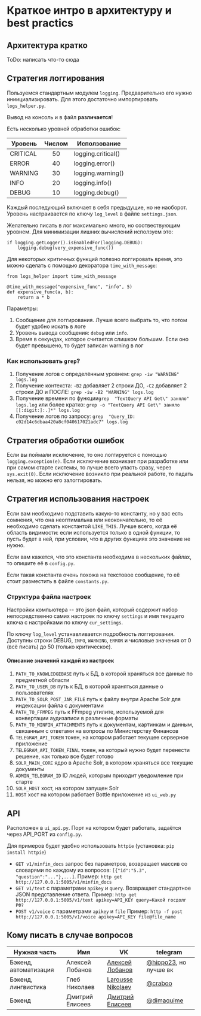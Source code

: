 # Краткое интро в архитектуру и best practics

## Архитектура кратко
ToDo: написать что-то сюда

## Стратегия логгирования
Пользуемся стандартным модулем `logging`. Предварительно его нужно
иниициализировать. Для этого достаточно импортировать `logs_helper.py`.

Вывод на консоль и в файл **различается**!

Есть несколько уровней обработки ошибок:

| Уровень  | Числом  | Исползование       |
|----------|:-------:|--------------------|
| CRITICAL |    50   | logging.critical() |
| ERROR    |    40   | logging.error()    |
| WARNING  |    30   | logging.warning()  |
| INFO     |    20   | logging.info()     |
| DEBUG    |    10   | logging.debug()    |

Каждый последующий включает в себя предыдущие, но не наоборот. Уровень
настраивается по ключу `log_level` в файле `settings.json`.

Желательно писать в лог максимально много, но соотвествующим уровнем. Для
минимизации лишних вычислений исползуем это:

```
if logging.getLogger().isEnabledFor(logging.DEBUG):
    logging.debug(very_expensive_func())
```

Для некоторых критичных функций полезно логгировать время, это можно сделать
с помощью декоратора `time_with_message`:

```
from logs_helper import time_with_message

@time_with_message("expensive_func", "info", 5)
def expensive_func(a, b):
    return a * b
```

Параметры:

1. Сообщение для логгирования. Лучше всего выбрать то, что потом будет удобно
искать в логе
2. Уровень вывода сообщения: `debug` или `info`.
3. Время в секундах, которое считается слишком большим. Если оно будет превышено,
то будет записан warning в лог

### Как использовать `grep`?

1. Получение логов с определённым уровнем: `grep -iw "WARNING" logs.log`
2. Получение контекста: `-B2` добавляет 2 строки ДО, `-C2` добавляет 2 строки ДО
и ПОСЛЕ: `grep -iw -B2 "WARNING" logs.log`
3. Получение времени по функции`grep  "TextQuery API Get\" заняло"  logs.log`
или более кратко: `grep -o "TextQuery API Get\" заняло [[:digit:]:.]*" logs.log`
4. Получение логов по запросу:
`grep  "Query_ID: c02d14c6dbaa420a8cf040617021adc7" logs.log`

## Стратегия обработки ошибок
Если вы поймали исключение, то оно логгируется с помощью `logging.exception(e)`.
Если исключение возникает при разработке или при самом старте системы, то лучше
всего упасть сразу, через `sys.exit(0)`.
Если исключение возникло при реальной работе, то падать нельзя, но можно
его залоггировать.

## Стратегия использования настроек
Если вам необходимо подставить какую-то константу, но у вас есть сомнения,
что она неоптимальна или неокончательно, то её необходимо сделать константой `LIKE_THIS`.
Лучше всего, когда её область видимости: если используется только в одной функции,
то пусть будет в ней, при условии, что в других функциях это значение не нужно.

Если вам кажется, что это константа необходима в нескольких файлах, то опишите её в `config.py`.

Если такая константа очень похожа на текстовое сообщение, то её стоит разместить в
файле `constants.py`.

### Структура файла настроек
Настройки компьютера -- это json файл, который содержит набор непосредственно
самих настроек по ключу `settings` и имя текущего ключа с настройками по ключу
`cur_settings`.

По ключу `log_level` устанавливается подробность логгирования. Доступны строки
DEBUG, `INFO`, `WARNING`, `ERROR` и числовые значения от
0 (всё писать) до 50 (только критическое).

#### Описание значений каждой из настроек
1. `PATH_TO_KNOWLEDGEBASE` путь к БД, в которой храняться все данные по
 предметной области
2. `PATH_TO_USER_DB` путь к БД, в которой храняться данные о пользователях
3. `PATH_TO_SOLR_POST_JAR_FILE` путь к файлу внутри Apache Solr для индексации
 файла с документами
4. `PATH_TO_FFMPEG` путь к FFmpeg утилите, используемой для конвертации 
аудизаписи в различные форматы
5. `PATH_TO_MINFIN_ATTACHMENTS` путь к документам, картинкам и данным, 
связанным с ответами на вопросы по Министерству Финансов
6. `TELEGRAM_API_TOKEN` токен, на котором работает текущее серверное приложение
7. `TELEGRAM_API_TOKEN_FINAL` токен, на который нужно будет перенести решение,
 как только все будет готово
8. `SOLR_MAIN_CORE` ядро в Apache Solr, в котором храняться все текущие документы
9. `ADMIN_TELEGRAM_ID` ID людей, которым приходит уведомление при старте
10. `SOLR_HOST` хост, на котором запущен Solr
11. `HOST` хост на котором работает Bottle приложение из `ui_web.py`

## API
Расположен в `ui_api.py`. Порт на котором будет работать, задаётся через API_PORT
из `config.py`. 

Для примеров будет удобно использовать `httpie` (установка: `pip install httpie`)

* `GET v1/minfin_docs` запрос без параметров, возвращает массив со словарями по
каждому из вопросов: `[{"id":"5.3", "question":"..."},...]`. Пример:
`http get http://127.0.0.1:5005/v1/minfin_docs`
* `GET v1/text` с параметрами `apikey` и `query`. Возвращает стандартное JSON
представление ответа. Пример:
`http get http://127.0.0.1:5005/v1/text apikey=API_KEY query=Какой госдолг РФ?`
* `POST v1/voice` с параметрами `apikey` и `file` Пример:
`http -f post http://127.0.0.1:5005/v1/voice apikey=API_KEY file@file_name`

## Кому писать в случае вопросов
| Нужная часть          | Имя             | VK                 | telegram      |
|-----------------------|-----------------|--------------------|---------------|
| Бэкенд, автоматизация | Алексей Лобанов | [Алексей Лобанов](vk.com/lobanovat23) | [@hippo23](https://t.me/hippo23), но лучше вк |
| Бэкенд, лингвистика | Глеб Николаев | [Larousse Nikolaev](https://vk.com/sprakvetenskap) | [@craboo](https://t.me/craboo) |
| Бэкенд | Дмитрий Елисеев | [Дмитрий Елисеев](https://vk.com/dimaquime) | [@dimaquime](https://t.me/dimaquime) |
